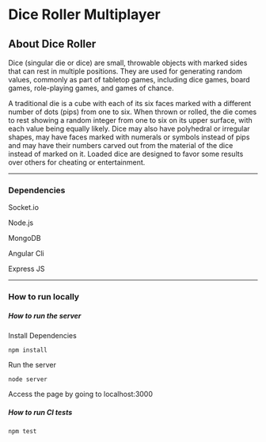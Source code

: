 # Dice Roller Multiplayer

## About Dice Roller

Dice (singular die or dice) are small, throwable objects with marked sides that can rest in multiple positions. They are used for generating random values, commonly as part of tabletop games, including dice games, board games, role-playing games, and games of chance.

A traditional die is a cube with each of its six faces marked with a different number of dots (pips) from one to six. When thrown or rolled, the die comes to rest showing a random integer from one to six on its upper surface, with each value being equally likely. Dice may also have polyhedral or irregular shapes, may have faces marked with numerals or symbols instead of pips and may have their numbers carved out from the material of the dice instead of marked on it. Loaded dice are designed to favor some results over others for cheating or entertainment.

---

### Dependencies

Socket.io

Node.js

MongoDB

Angular Cli

Express JS

---

### How to run locally

##### How to run the server

Install Dependencies
```
npm install
```

Run the server
```
node server
```

Access the page by going to localhost:3000

##### How to run CI tests

```
npm test
```
